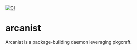 [![CI](https://github.com/pkgcraft/arcanist/workflows/CI/badge.svg)](https://github.com/pkgcraft/arcanist/actions/workflows/ci.yml)

# arcanist

Arcanist is a package-building daemon leveraging pkgcraft.
